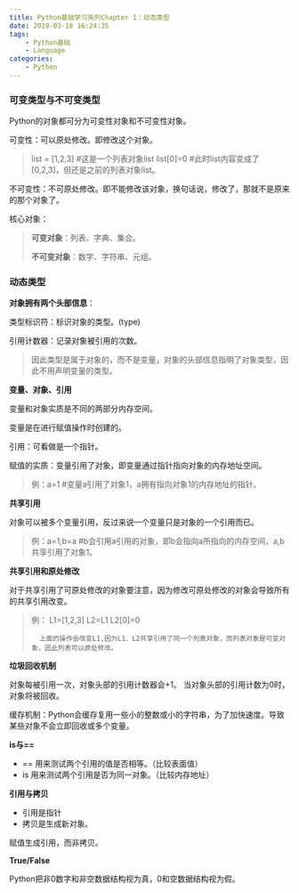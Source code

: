 ```yaml
---
title: Python基础学习系列Chapter 1：动态类型
date: 2019-03-18 16:24:35
tags: 
	- Python基础
	- Language
categories:
	- Python
---
```


### 可变类型与不可变类型

Python的对象都可分为可变性对象和不可变性对象。

可变性：可以原处修改。即修改这个对象。

> 	list = [1,2,3]     #这是一个列表对象list
> 	list[0]=0          #此时list内容变成了[0,2,3]，但还是之前的列表对象list。

不可变性：不可原处修改。即不能修改该对象，换句话说，修改了，那就不是原来的那个对象了。

<!-- more -->

核心对象：

> **可变对象**：列表、字典、集合。
>
> **不可变对象**：数字、字符串、元组。	

### 动态类型

**对象拥有两个头部信息**：

类型标识符：标识对象的类型。(type)

引用计数器：记录对象被引用的次数。

> 因此类型是属于对象的，而不是变量，对象的头部信息指明了对象类型，因此不用声明变量的类型。

**变量、对象、引用**

变量和对象实质是不同的两部分内存空间。

变量是在进行赋值操作时创建的。

引用：可看做是一个指针。

赋值的实质：变量引用了对象，即变量通过指针指向对象的内存地址空间。

> 例：a=1      #变量a引用了对象1，a拥有指向对象1的内存地址的指针。

**共享引用**

对象可以被多个变量引用，反过来说一个变量只是对象的一个引用而已。

> 例：a=1;b=a  #b会引用a引用的对象，即b会指向a所指向的内存空间，a,b共享引用了对象1。

**共享引用和原处修改**

对于共享引用了可原处修改的对象要注意，因为修改可原处修改的对象会导致所有的共享引用改变。

> 	例： 
> 			L1=[1,2,3]
> 			L2=L1
> 			L2[0]=0
> 		
>
> 		上面的操作会改变L1,因为L1、L2共享引用了同一个列表对象，而列表对象是可变对象，因此列表可以原处修改。

**垃圾回收机制**

对象每被引用一次，对象头部的引用计数器会+1。
当对象头部的引用计数为0时，对象将被回收。

缓存机制：Python会缓存复用一些小的整数或小的字符串，为了加快速度。导致某些对象不会立即回收或多个变量。

**is与==**

- == 用来测试两个引用的值是否相等。（比较表面值）
- is 用来测试两个引用是否为同一对象。（比较内存地址）

**引用与拷贝**

- 引用是指针
- 拷贝是生成新对象。

赋值生成引用，而非拷贝。

**True/False**

Python把非0数字和非空数据结构视为真，0和空数据结构视为假。